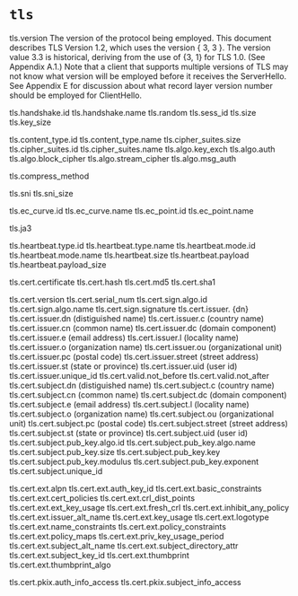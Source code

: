 # `tls`

tls.version
    The version of the protocol being employed.  This document
    describes TLS Version 1.2, which uses the version { 3, 3 }.  The
    version value 3.3 is historical, deriving from the use of {3, 1}
    for TLS 1.0.  (See Appendix A.1.)  Note that a client that
    supports multiple versions of TLS may not know what version will
    be employed before it receives the ServerHello.  See Appendix E
    for discussion about what record layer version number should be
    employed for ClientHello.

tls.handshake.id
tls.handshake.name
tls.random
tls.sess_id
tls.size
tls.key_size

tls.content_type.id
tls.content_type.name
tls.cipher_suites.size
tls.cipher_suites.id
tls.cipher_suites.name
tls.algo.key_exch
tls.algo.auth
tls.algo.block_cipher
tls.algo.stream_cipher
tls.algo.msg_auth

tls.compress_method

tls.sni
tls.sni_size

tls.ec_curve.id
tls.ec_curve.name
tls.ec_point.id
tls.ec_point.name

tls.ja3

tls.heartbeat.type.id
tls.heartbeat.type.name
tls.heartbeat.mode.id
tls.heartbeat.mode.name
tls.heartbeat.size
tls.heartbeat.payload
tls.heartbeat.payload_size

tls.cert.certificate
tls.cert.hash
tls.cert.md5
tls.cert.sha1

tls.cert.version
tls.cert.serial_num
tls.cert.sign.algo.id
tls.cert.sign.algo.name
tls.cert.sign.signature
tls.cert.issuer. {dn}
tls.cert.issuer.dn  (distiguished name)
tls.cert.issuer.c  (country name)
tls.cert.issuer.cn  (common name)
tls.cert.issuer.dc  (domain component)
tls.cert.issuer.e  (email address)
tls.cert.issuer.l  (locality name)
tls.cert.issuer.o  (organization name)
tls.cert.issuer.ou  (organizational unit)
tls.cert.issuer.pc  (postal code)
tls.cert.issuer.street  (street address)
tls.cert.issuer.st  (state or province)
tls.cert.issuer.uid  (user id)
tls.cert.issuer.unique_id
tls.cert.valid.not_before
tls.cert.valid.not_after
tls.cert.subject.dn  (distiguished name)
tls.cert.subject.c  (country name)
tls.cert.subject.cn  (common name)
tls.cert.subject.dc  (domain component)
tls.cert.subject.e  (email address)
tls.cert.subject.l  (locality name)
tls.cert.subject.o  (organization name)
tls.cert.subject.ou  (organizational unit)
tls.cert.subject.pc  (postal code)
tls.cert.subject.street  (street address)
tls.cert.subject.st  (state or province)
tls.cert.subject.uid  (user id)
tls.cert.subject.pub_key.algo.id
tls.cert.subject.pub_key.algo.name
tls.cert.subject.pub_key.size
tls.cert.subject.pub_key.key
tls.cert.subject.pub_key.modulus
tls.cert.subject.pub_key.exponent
tls.cert.subject.unique_id

tls.cert.ext.alpn
tls.cert.ext.auth_key_id
tls.cert.ext.basic_constraints
tls.cert.ext.cert_policies
tls.cert.ext.crl_dist_points
tls.cert.ext.ext_key_usage
tls.cert.ext.fresh_crl
tls.cert.ext.inhibit_any_policy
tls.cert.ext.issuer_alt_name
tls.cert.ext.key_usage
tls.cert.ext.logotype
tls.cert.ext.name_constraints
tls.cert.ext.policy_constraints
tls.cert.ext.policy_maps
tls.cert.ext.priv_key_usage_period
tls.cert.ext.subject_alt_name
tls.cert.ext.subject_directory_attr
tls.cert.ext.subject_key_id
tls.cert.ext.thumbprint
tls.cert.ext.thumbprint_algo

tls.cert.pkix.auth_info_access
tls.cert.pkix.subject_info_access
